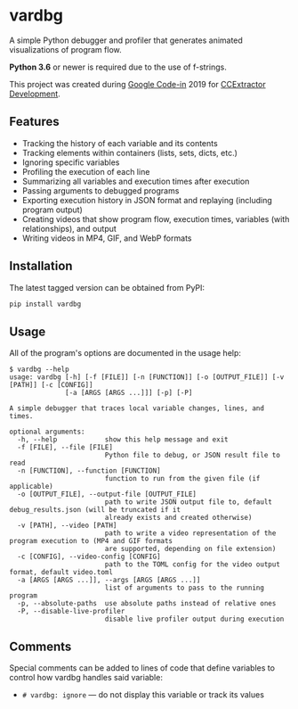 # vardbg

A simple Python debugger and profiler that generates animated visualizations of program flow.

**Python 3.6** or newer is required due to the use of f-strings.

This project was created during [Google Code-in](https://codein.withgoogle.com/) 2019 for [CCExtractor Development](https://ccextractor.org/).

## Features

- Tracking the history of each variable and its contents
- Tracking elements within containers (lists, sets, dicts, etc.)
- Ignoring specific variables
- Profiling the execution of each line
- Summarizing all variables and execution times after execution
- Passing arguments to debugged programs
- Exporting execution history in JSON format and replaying (including program output)
- Creating videos that show program flow, execution times, variables (with relationships), and output
- Writing videos in MP4, GIF, and WebP formats

## Installation

The latest tagged version can be obtained from PyPI:

```bash
pip install vardbg
```

## Usage

All of the program's options are documented in the usage help:

```
$ vardbg --help
usage: vardbg [-h] [-f [FILE]] [-n [FUNCTION]] [-o [OUTPUT_FILE]] [-v [PATH]] [-c [CONFIG]]
              [-a [ARGS [ARGS ...]]] [-p] [-P]

A simple debugger that traces local variable changes, lines, and times.

optional arguments:
  -h, --help            show this help message and exit
  -f [FILE], --file [FILE]
                        Python file to debug, or JSON result file to read
  -n [FUNCTION], --function [FUNCTION]
                        function to run from the given file (if applicable)
  -o [OUTPUT_FILE], --output-file [OUTPUT_FILE]
                        path to write JSON output file to, default debug_results.json (will be truncated if it
                        already exists and created otherwise)
  -v [PATH], --video [PATH]
                        path to write a video representation of the program execution to (MP4 and GIF formats
                        are supported, depending on file extension)
  -c [CONFIG], --video-config [CONFIG]
                        path to the TOML config for the video output format, default video.toml
  -a [ARGS [ARGS ...]], --args [ARGS [ARGS ...]]
                        list of arguments to pass to the running program
  -p, --absolute-paths  use absolute paths instead of relative ones
  -P, --disable-live-profiler
                        disable live profiler output during execution
```

## Comments

Special comments can be added to lines of code that define variables to control how vardbg handles said variable:

- `# vardbg: ignore` — do not display this variable or track its values
